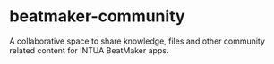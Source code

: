 # beatmaker-community
A collaborative space to share knowledge, files and other community related content for INTUA BeatMaker apps.
